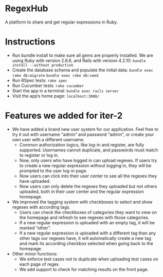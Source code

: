 # RegexHub
A platform to share and get regular expressions in Ruby.

# Instructions
* Run bundle install to make sure all gems are properly installed. We are using Ruby with version 2.6.6, and Rails with version 4.2.10:
 ```bundle install --without production```
* Create the database schema and populate the initial data:
```bundle exec rake db:migrate```
```bundle exec rake db:seed```
* Run RSpec tests:
```rake spec```
* Run Cucumber tests:
```rake cucumber```
* Start the app in a terminal:
```bundle exec rails server```
* Visit the app’s home page:
```localhost:3000/```

# Features we added for iter-2
* We have added a brand new user system for our application. Feel free to try it out with username “admin” and password “admin”, or create your own user with a different username.
  * Common authorization logics, like log-in and register, are fully supported. Usernames cannot duplicate, and passwords must match to register or log in.
  * Now, only users who have logged in can upload regexes. If users try to create a new regular expression without logging in, they will be prompted to the user log-in page.
  * Now users can click into their user center to see all the regexes they have uploaded. 
  * Now users can only delete the regexes they uploaded but not others uploaded, both in their user center and the regular expression homepage.
* We improved the tagging system with checkboxes to select and show regexes with according tags.
  * Users can check the checkboxes of categories they want to view on the homepage and refresh to see regexes with those categories.
  * If a new regular expression is uploaded with an empty tag, it will be marked “other”.
  * If a new regular expression is uploaded with a different tag than any other tags our regexes have, it will automatically create a new tag and mark its according checkbox selected when going back to the homepage.
* Other minor functions:
  * We enforce test cases not to duplicate when uploading test cases on each page of regex.
  * We add support to check for matching results on the front page.

